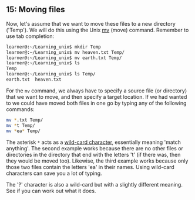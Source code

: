 ## 15: Moving files

Now, let's assume that we want to move these files to a new directory ('Temp'). We will do this using the Unix [mv][] (move) command. Remember to use tab completion:

```bash
learner@:~/Learning_unix$ mkdir Temp
learner@:~/Learning_unix$ mv heaven.txt Temp/
learner@:~/Learning_unix$ mv earth.txt Temp/
learner@:~/Learning_unix$ ls
Temp
learner@:~/Learning_unix$ ls Temp/
earth.txt  heaven.txt
```

For the `mv` command, we always have to specify a source file (or directory) that we want to move, and then specify a target location. If we had wanted to we could have moved both files in one go by typing any of the following commands:

```bash
mv *.txt Temp/
mv *t Temp/
mv *ea* Temp/
```

The asterisk `*` acts as a [wild-card character][], essentially meaning 'match anything'. The second example works because there are no other files or directories in the directory that end with the letters 't' (if there was, then they would be moved too). Likewise, the third example works because only those two files contain the letters 'ea' in their names. Using wild-card characters can save you a lot of typing.

The '?' character is also a wild-card but with a slightly different meaning. See if you can work out what it does.

[mv]: http://en.wikipedia.org/wiki/Mv
[wild-card character]: http://en.wikipedia.org/wiki/Wildcard_character
